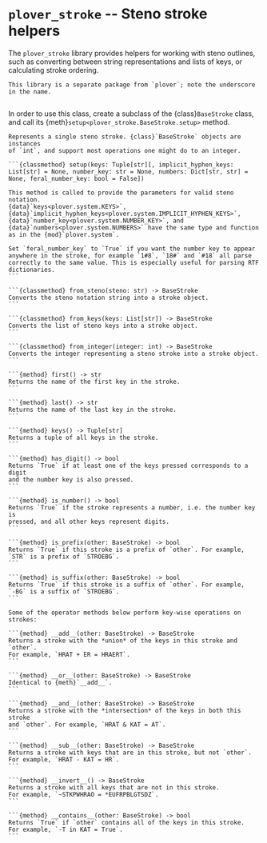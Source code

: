 # `plover_stroke` -- Steno stroke helpers

The `plover_stroke` library provides helpers for working with steno outlines,
such as converting between string representations and lists of keys, or
calculating stroke ordering.

```{note}
This library is a separate package from `plover`; note the underscore
in the name.
```

```{py:module} plover_stroke
```

In order to use this class, create a subclass of the {class}`BaseStroke`
class, and call its {meth}`setup<plover_stroke.BaseStroke.setup>` method.

````{class} BaseStroke
Represents a single steno stroke. {class}`BaseStroke` objects are instances
of `int`, and support most operations one might do to an integer.

```{classmethod} setup(keys: Tuple[str][, implicit_hyphen_keys: List[str] = None, number_key: str = None, numbers: Dict[str, str] = None, feral_number_key: bool = False])

This method is called to provide the parameters for valid steno notation.
{data}`keys<plover.system.KEYS>`,
{data}`implicit_hyphen_keys<plover.system.IMPLICIT_HYPHEN_KEYS>`,
{data}`number_key<plover.system.NUMBER_KEY>`, and
{data}`numbers<plover.system.NUMBERS>` have the same type and function
as in the {mod}`plover.system`.

Set `feral_number_key` to `True` if you want the number key to appear
anywhere in the stroke, for example `1#8`, `18#` and `#18` all parse
correctly to the same value. This is especially useful for parsing RTF
dictionaries.
```

```{classmethod} from_steno(steno: str) -> BaseStroke
Converts the steno notation string into a stroke object.
```

```{classmethod} from_keys(keys: List[str]) -> BaseStroke
Converts the list of steno keys into a stroke object.
```

```{classmethod} from_integer(integer: int) -> BaseStroke
Converts the integer representing a steno stroke into a stroke object.
```

```{method} first() -> str
Returns the name of the first key in the stroke.
```

```{method} last() -> str
Returns the name of the last key in the stroke.
```

```{method} keys() -> Tuple[str]
Returns a tuple of all keys in the stroke.
```

```{method} has_digit() -> bool
Returns `True` if at least one of the keys pressed corresponds to a digit
and the number key is also pressed.
```

```{method} is_number() -> bool
Returns `True` if the stroke represents a number, i.e. the number key is
pressed, and all other keys represent digits.
```

```{method} is_prefix(other: BaseStroke) -> bool
Returns `True` if this stroke is a prefix of `other`. For example,
`STR` is a prefix of `STROEBG`.
```

```{method} is_suffix(other: BaseStroke) -> bool
Returns `True` if this stroke is a suffix of `other`. For example,
`-BG` is a suffix of `STROEBG`.
```

Some of the operator methods below perform key-wise operations on strokes:

```{method} __add__(other: BaseStroke) -> BaseStroke
Returns a stroke with the *union* of the keys in this stroke and `other`.
For example, `HRAT + ER = HRAERT`.
```

```{method} __or__(other: BaseStroke) -> BaseStroke
Identical to {meth}`__add__`.
```

```{method} __and__(other: BaseStroke) -> BaseStroke
Returns a stroke with the *intersection* of the keys in both this stroke
and `other`. For example, `HRAT & KAT = AT`.
```

```{method} __sub__(other: BaseStroke) -> BaseStroke
Returns a stroke with keys that are in this stroke, but not `other`.
For example, `HRAT - KAT = HR`.
```

```{method} __invert__() -> BaseStroke
Returns a stroke with all keys that are not in this stroke.
For example, `~STKPWHRAO = *EUFRPBLGTSDZ`.
```

```{method} __contains__(other: BaseStroke) -> bool
Returns `True` if `other` contains all of the keys in this stroke.
For example, `-T in KAT = True`.
```
````
